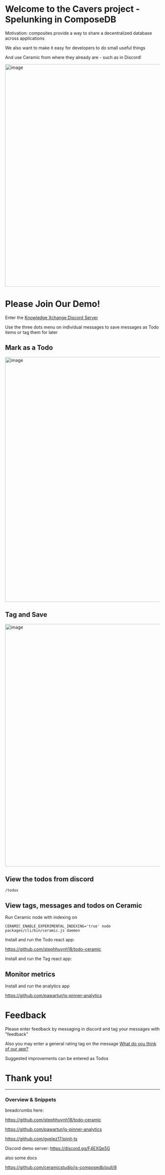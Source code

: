 # Welcome to the Cavers project - Spelunking in ComposeDB

Motivation: composites provide a way to share a decentralized database across applications

We also want to make it easy for developers to do small useful things

And use Ceramic from where they already are - such as in Discord!

<img width="725" alt="image" src="https://user-images.githubusercontent.com/798887/181719980-e9200b19-ebbb-4b0e-a118-76f2e343b04b.png">

# Please Join Our Demo!

Enter the [Knowledge Xchange Discord Server](https://discord.gg/F4EXQe5G)

Use the three dots menu on individual messages to save messages as Todo items or tag them for later

## Mark as a Todo
<img width="798" alt="image" src="https://user-images.githubusercontent.com/798887/181720588-6942cd0d-f21b-4cf7-9ac9-d0e54212ac19.png">


## Tag and Save

<img width="790" alt="image" src="https://user-images.githubusercontent.com/798887/181720352-97d440ed-c228-45bf-a700-e68bd6dd6cba.png">

## View the todos from discord

`/todos`

## View tags, messages and todos on Ceramic

Run Ceramic node with indexing on

`CERAMIC_ENABLE_EXPERIMENTAL_INDEXING='true' node packages/cli/bin/ceramic.js daemon`

Install and run the Todo react app:

https://github.com/stephhuynh18/todo-ceramic

Install and run the Tag react app:

## Monitor metrics

Install and run the analytics app

https://github.com/pawartur/js-pinner-analytics

# Feedback

Please enter feedback by messaging in discord and tag your messages with "feedback" 

Also you may enter a general rating tag on the message [What do you think of our app?](https://discord.com/channels/1001118074717610055/1001118075376128032/1002497471911579648)

Suggested improvements can be entered as Todos

# Thank you!

___

### Overview & Snippets

breadcrumbs here:

https://github.com/stephhuynh18/todo-ceramic

https://github.com/pawartur/js-pinner-analytics

https://github.com/gvelez17/pinit-ts

Discord demo server: https://discord.gg/F4EXQe5G

also some docs

https://github.com/ceramicstudio/js-composedb/pull/8
